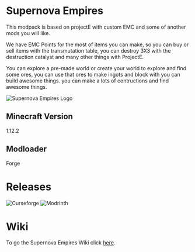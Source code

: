 # Supernova Empires

This modpack is based on projectE with custom EMC and some of another mods you will like.

We have EMC Points for the most of items you can make, so you can buy or sell items with the transmutation table, you can destroy 3X3 with the destruction catalyst and many other things with ProjectE.

You can explore a pre-made world or create your world to explore and find some ores, you can use that ores to make ingots and block with you can build awesome things. you can make a lots of contructions and find awesome things.

![Supernova Empires Logo](https://cdn.modrinth.com/data/MG9LoA2r/37c90eaffedf61cabc5b224dbbf2d8b7c6fb67d9.png)

## Minecraft Version

1.12.2

## Modloader

Forge

# Releases

![Curseforge](https://www.curseforge.com/minecraft/modpacks/supernova-empires)
![Modrinth](https://modrinth.com/modpack/supernova-empires)

# Wiki

To go the Supernova Empires Wiki click [here](https://filmabem.notion.site/Supernova-Empires-Wiki-18010225aa2b4b30ac6beacc6ad441a4).

